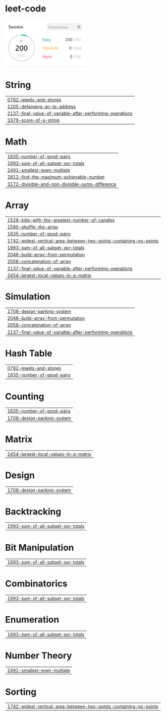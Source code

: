 # leet-code
<img src="score.png">


# String
|  |
| ------- |
| [0782-jewels-and-stones](https://github.com/changminkangkk/leet-code/tree/master/0782-jewels-and-stones) |
| [1205-defanging-an-ip-address](https://github.com/changminkangkk/leet-code/tree/master/1205-defanging-an-ip-address) |
| [2137-final-value-of-variable-after-performing-operations](https://github.com/changminkangkk/leet-code/tree/master/2137-final-value-of-variable-after-performing-operations) |
| [3379-score-of-a-string](https://github.com/changminkangkk/leet-code/tree/master/3379-score-of-a-string) |
# Math
|  |
| ------- |
| [1635-number-of-good-pairs](https://github.com/changminkangkk/leet-code/tree/master/1635-number-of-good-pairs) |
| [1993-sum-of-all-subset-xor-totals](https://github.com/changminkangkk/leet-code/tree/master/1993-sum-of-all-subset-xor-totals) |
| [2491-smallest-even-multiple](https://github.com/changminkangkk/leet-code/tree/master/2491-smallest-even-multiple) |
| [2812-find-the-maximum-achievable-number](https://github.com/changminkangkk/leet-code/tree/master/2812-find-the-maximum-achievable-number) |
| [3172-divisible-and-non-divisible-sums-difference](https://github.com/changminkangkk/leet-code/tree/master/3172-divisible-and-non-divisible-sums-difference) |
# Array
|  |
| ------- |
| [1528-kids-with-the-greatest-number-of-candies](https://github.com/changminkangkk/leet-code/tree/master/1528-kids-with-the-greatest-number-of-candies) |
| [1580-shuffle-the-array](https://github.com/changminkangkk/leet-code/tree/master/1580-shuffle-the-array) |
| [1635-number-of-good-pairs](https://github.com/changminkangkk/leet-code/tree/master/1635-number-of-good-pairs) |
| [1742-widest-vertical-area-between-two-points-containing-no-points](https://github.com/changminkangkk/leet-code/tree/master/1742-widest-vertical-area-between-two-points-containing-no-points) |
| [1993-sum-of-all-subset-xor-totals](https://github.com/changminkangkk/leet-code/tree/master/1993-sum-of-all-subset-xor-totals) |
| [2048-build-array-from-permutation](https://github.com/changminkangkk/leet-code/tree/master/2048-build-array-from-permutation) |
| [2058-concatenation-of-array](https://github.com/changminkangkk/leet-code/tree/master/2058-concatenation-of-array) |
| [2137-final-value-of-variable-after-performing-operations](https://github.com/changminkangkk/leet-code/tree/master/2137-final-value-of-variable-after-performing-operations) |
| [2454-largest-local-values-in-a-matrix](https://github.com/changminkangkk/leet-code/tree/master/2454-largest-local-values-in-a-matrix) |
# Simulation
|  |
| ------- |
| [1708-design-parking-system](https://github.com/changminkangkk/leet-code/tree/master/1708-design-parking-system) |
| [2048-build-array-from-permutation](https://github.com/changminkangkk/leet-code/tree/master/2048-build-array-from-permutation) |
| [2058-concatenation-of-array](https://github.com/changminkangkk/leet-code/tree/master/2058-concatenation-of-array) |
| [2137-final-value-of-variable-after-performing-operations](https://github.com/changminkangkk/leet-code/tree/master/2137-final-value-of-variable-after-performing-operations) |
# Hash Table
|  |
| ------- |
| [0782-jewels-and-stones](https://github.com/changminkangkk/leet-code/tree/master/0782-jewels-and-stones) |
| [1635-number-of-good-pairs](https://github.com/changminkangkk/leet-code/tree/master/1635-number-of-good-pairs) |
# Counting
|  |
| ------- |
| [1635-number-of-good-pairs](https://github.com/changminkangkk/leet-code/tree/master/1635-number-of-good-pairs) |
| [1708-design-parking-system](https://github.com/changminkangkk/leet-code/tree/master/1708-design-parking-system) |
# Matrix
|  |
| ------- |
| [2454-largest-local-values-in-a-matrix](https://github.com/changminkangkk/leet-code/tree/master/2454-largest-local-values-in-a-matrix) |
# Design
|  |
| ------- |
| [1708-design-parking-system](https://github.com/changminkangkk/leet-code/tree/master/1708-design-parking-system) |
# Backtracking
|  |
| ------- |
| [1993-sum-of-all-subset-xor-totals](https://github.com/changminkangkk/leet-code/tree/master/1993-sum-of-all-subset-xor-totals) |
# Bit Manipulation
|  |
| ------- |
| [1993-sum-of-all-subset-xor-totals](https://github.com/changminkangkk/leet-code/tree/master/1993-sum-of-all-subset-xor-totals) |
# Combinatorics
|  |
| ------- |
| [1993-sum-of-all-subset-xor-totals](https://github.com/changminkangkk/leet-code/tree/master/1993-sum-of-all-subset-xor-totals) |
# Enumeration
|  |
| ------- |
| [1993-sum-of-all-subset-xor-totals](https://github.com/changminkangkk/leet-code/tree/master/1993-sum-of-all-subset-xor-totals) |
# Number Theory
|  |
| ------- |
| [2491-smallest-even-multiple](https://github.com/changminkangkk/leet-code/tree/master/2491-smallest-even-multiple) |
# Sorting
|  |
| ------- |
| [1742-widest-vertical-area-between-two-points-containing-no-points](https://github.com/changminkangkk/leet-code/tree/master/1742-widest-vertical-area-between-two-points-containing-no-points) |